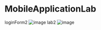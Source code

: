 # MobileApplicationLab
loginForm2
![image](https://github.com/abujaforhadi/MobileApplicationLab/assets/79355299/8853be5d-9d54-414a-9045-f954771c9d94)
lab2
![image](https://github.com/abujaforhadi/MobileApplicationLab/assets/79355299/966c2def-e567-4c4d-8701-9a1d16df6ca6)
